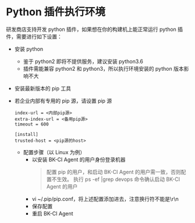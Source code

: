 # Python 插件执行环境

研发商店支持开发 python 插件，如果想在你的构建机上能正常运行 python 插件，需要进行如下设置：

- 安装 python
  - 鉴于 python2 即将不提供服务，建议安装 python3.6
  - 插件需能兼容 python2 和 python3，所以执行环境安装的 python 版本影响不大
- 安装最新版本的 pip 工具
- 若企业内部有专用的 pip 源，请设置 pip 源

    ```[global]
    index-url = <内部pip源>
    extra-index-url = <备用pip源>
    timeout = 600

    [install]
    trusted-host = <pip源的host>
    ```

  - 配置步骤（以 Linux 为例）
    - 以安装 BK-CI Agent 的用户身份登录机器
      > 配置 pip 的用户，和启动 BK-CI Agent 的用户需一致，否则配置不生效。
      > 执行 ps -ef |grep devops 命令确认启动 BK-CI Agent 的用户
    - vi ~/.pip/pip.conf，将上述配置添加进去，注意换行符不能是\r\n
    - 保存配置
    - 重启 BK-CI Agent
